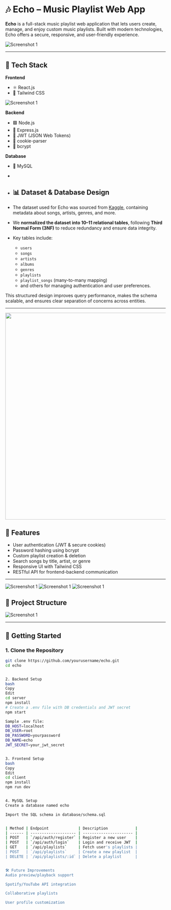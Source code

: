 # 🎶 Echo – Music Playlist Web App

**Echo** is a full-stack music playlist web application that lets users create, manage, and enjoy custom music playlists. Built with modern technologies, Echo offers a secure, responsive, and user-friendly experience.

![Screenshot 1](./Frontend/public/Screenshots/S1.png)


---

## 🧩 Tech Stack

**Frontend**
- ⚛️ React.js
- 💨 Tailwind CSS

![Screenshot 1](./Frontend/public/Screenshots/S2.png)


**Backend**
- 🟩 Node.js
- 🚂 Express.js
- 🔐 JWT (JSON Web Tokens)
- 🍪 cookie-parser
- 🔑 bcrypt

**Database**
- 🐬 MySQL
- 
- ## 📊 Dataset & Database Design

- The dataset used for Echo was sourced from [Kaggle](https://www.kaggle.com/), containing metadata about songs, artists, genres, and more.
- We **normalized the dataset into 10–11 relational tables**, following **Third Normal Form (3NF)** to reduce redundancy and ensure data integrity.
- Key tables include:
  - `users`
  - `songs`
  - `artists`
  - `albums`
  - `genres`
  - `playlists`
  - `playlist_songs` (many-to-many mapping)
  - and others for managing authentication and user preferences.

This structured design improves query performance, makes the schema scalable, and ensures clear separation of concerns across entities.


---

<img src="./Frontend/public/Screenshots/S6.png" width="650" />




## 🔐 Features

- User authentication (JWT & secure cookies)
- Password hashing using bcrypt
- Custom playlist creation & deletion
- Search songs by title, artist, or genre
- Responsive UI with Tailwind CSS
- RESTful API for frontend-backend communication

---
![Screenshot 1](./Frontend/public/Screenshots/S3.png)
![Screenshot 1](./Frontend/public/Screenshots/S4.png)
![Screenshot 1](./Frontend/public/Screenshots/S5.png)

## 📁 Project Structure
![Screenshot 1](./Frontend/public/Screenshots/S7.png)


---

## 🚀 Getting Started

### 1. Clone the Repository

```bash
git clone https://github.com/yourusername/echo.git
cd echo


2. Backend Setup
bash
Copy
Edit
cd server
npm install
# Create a .env file with DB credentials and JWT secret
npm start

Sample .env file:
DB_HOST=localhost
DB_USER=root
DB_PASSWORD=yourpassword
DB_NAME=echo
JWT_SECRET=your_jwt_secret


3. Frontend Setup
bash
Copy
Edit
cd client
npm install
npm run dev


4. MySQL Setup
Create a database named echo

Import the SQL schema in database/schema.sql


| Method | Endpoint             | Description            |
| ------ | -------------------- | ---------------------- |
| POST   | `/api/auth/register` | Register a new user    |
| POST   | `/api/auth/login`    | Login and receive JWT  |
| GET    | `/api/playlists`     | Fetch user's playlists |
| POST   | `/api/playlists`     | Create a new playlist  |
| DELETE | `/api/playlists/:id` | Delete a playlist      |


🛠 Future Improvements
Audio preview/playback support

Spotify/YouTube API integration

Collaborative playlists

User profile customization
